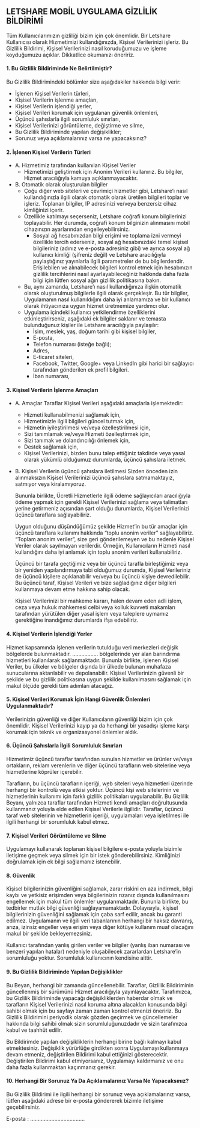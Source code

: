 ## LETSHARE MOBİL UYGULAMA GİZLİLİK BİLDİRİMİ

Tüm Kullanıcılarımızın gizliliği bizim için çok önemlidir. Bir Letshare Kullanıcısı olarak Hizmetimizi kullandığınızda, Kişisel Verilerinizi işleriz. Bu Gizlilik Bildirimi, Kişisel Verilerinizi nasıl koruduğumuzu ve işleme koyduğumuzu açıklar. Dikkatlice okumanızı öneririz. 

#### 1. Bu Gizlilik Bildiriminde Ne Belirtilmiştir?
 Bu Gizlilik Bildirimindeki bölümler size aşağıdakiler hakkında bilgi verir: 
- İşlenen Kişisel Verilerin türleri,
- Kişisel Verilerin işlenme amaçları, 
- Kişisel Verilerin işlendiği yerler,
- Kişisel Verileri korumak için uygulanan güvenlik önlemleri,
- Üçüncü şahıslarla ilgili sorumluluk sınırları,
- Kişisel Verilerinizi görüntüleme, değiştirme ve silme,
- Bu Gizlilik Bildiriminde yapılan değişiklikler; 
- Sorunuz veya açıklamalarınız varsa ne yapacaksınız? 

#### 2. İşlenen Kişisel Verilerin Türleri
 - A. Hizmetimiz tarafından kullanılan Kişisel Veriler 
    - Hizmetimizi geliştirmek için Anonim Verileri kullanırız. Bu bilgiler, Hizmet aracılığıyla kamuya açıklanmayacaktır.
 - B. Otomatik olarak oluşturulan bilgiler 
    - Çoğu diğer web siteleri ve çevrimiçi hizmetler gibi, Letshare’ı nasıl kullandığınızla ilgili olarak otomatik olarak üretilen bilgileri toplar ve işleriz. Toplanan bilgiler, IP adresinizi ve/veya benzersiz cihaz kimliğinizi içerir. 
    - Özellikle katılmayı seçerseniz, Letshare coğrafi konum bilgilerinizi toplayabilir. Her durumda, coğrafi konum bilginizin alınmasını mobil cihazınızın ayarlarından engelleyebilirsiniz.
 	  - Sosyal ağ hesabınızdan bilgi erişimi ve toplama izni vermeyi özellikle tercih ederseniz, sosyal ağ hesabınızdaki temel kişisel bilgileriniz (adınız ve e-posta adresiniz gibi) ve ayrıca sosyal ağ kullanıcı kimliği (şifreniz değil) ve Letshare aracılığıyla paylaştığınız yayınlarla ilgili parametreler de bu bilgilerdendir. Erişilebilen ve alınabilecek bilgileri kontrol etmek için hesabınızın gizlilik tercihlerini nasıl ayarlayabileceğiniz hakkında daha fazla bilgi için lütfen sosyal ağın gizlilik politikasına bakın.
    - Bu, aynı zamanda, Letshare’ı nasıl kullandığınıza ilişkin otomatik olarak oluşturulmuş bilgilerle ilgili olarak gerçekleşir. Bu tür bilgiler, Uygulamanın nasıl kullanıldığını daha iyi anlamamıza ve bir kullanıcı olarak ihtiyacınıza uygun hizmet üretmemize yardımcı olur.
    - Uygulama içindeki kullanıcı yetkilendirme özelliklerini etkinleştirirseniz, aşağıdaki ek bilgiler saklanır ve temasta bulunduğunuz kişiler ile Letshare aracılığıyla paylaşılır: 
      - İsim, meslek, yaş, doğum tarihi gibi kişisel bilgiler,
      -	E-posta,
      -	Telefon numarası (isteğe bağlı);
      -	Adres,
      -	E-ticaret siteleri,
      -	Facebook, Twitter, Google+ veya LinkedIn gibi harici bir sağlayıcı tarafından gönderilen ek profil bilgileri.
      -	İban numarası,
 
#### 3. Kişisel Verilerin İşlenme Amaçları
- A. Amaçlar 
  Taraflar Kişisel Verileri aşağıdaki amaçlarla işlemektedir: 
  - Hizmeti kullanabilmenizi sağlamak için,
  - Hizmetimizle ilgili bilgileri güncel tutmak için,
  - Hizmetin iyileştirilmesi ve/veya özelleştirilmesi için,
  - Sizi tanımlamak ve/veya Hizmeti özelleştirmek için,
  - Sizi tanımak ve dolandırıcılığı önlemek için,
  - Destek sağlamak için,
  - Kişisel Verilerinizi, bizden bunu talep ettiğiniz takdirde veya yasal olarak yükümlü olduğumuz durumlarda, üçüncü şahıslara iletmek.
- B. Kişisel Verilerin üçüncü şahıslara iletilmesi 
	Sizden önceden izin alınmaksızın Kişisel Verilerinizi üçüncü şahıslara satmamaktayız, satmıyor veya kiralamıyoruz. 
  
  Bununla birlikte, Ücretli Hizmetlerle ilgili ödeme sağlayıcıları aracılığıyla ödeme yapmak için gerekli  Kişisel Verilerinizi sağlama veya talimatları yerine getirmeniz açısından şart olduğu durumlarda, Kişisel Verilerinizi üçüncü taraflara sağlayabiliriz. 
	
  Uygun olduğunu düşündüğümüz şekilde Hizmet’in bu tür amaçlar için üçüncü taraflara kullanımı hakkında “toplu anonim veriler” sağlayabiliriz. “Toplam anonim veriler”, size geri gönderilemeyen ve bu nedenle Kişisel Veriler olarak sayılmayan verilerdir. Örneğin, Kullanıcıların Hizmeti nasıl kullandığını daha iyi anlamak için toplu anonim verileri kullanabiliriz.
	
  Üçüncü bir tarafa geçtiğimiz veya bir üçüncü tarafla birleştiğimiz veya bir yeniden yapılandırmaya tabi olduğumuz durumda, Kişisel Verileriniz de üçüncü kişilere açıklanabilir ve/veya bu üçüncü kişiye devredilebilir. Bu üçüncü taraf, Kişisel Verileri ve bize sağladığınız diğer bilgileri kullanmaya devam etme hakkına sahip olacak. 
	
  Kişisel Verilerinizi  bir mahkeme kararı, halen devam eden adli işlem, ceza veya hukuk mahkemesi celbi veya kolluk kuvveti makamları tarafından yürütülen diğer yasal işlem veya taleplere uymamız gerektiğine inandığımız durumlarda ifşa edebiliriz. 

#### 4. Kişisel Verilerin İşlendiği Yerler
Hizmet kapsamında işlenen verilerin tutulduğu veri merkezleri değişik bölgelerde bulunmaktadır. …………….. bölgelerinde yer alan barındırma hizmetleri kullanılarak sağlanmaktadır. Bununla birlikte, işlenen Kişisel Veriler, bu ülkeler ve bölgeler dışında bir ülkede bulunan muhafaza sunucularına aktarılabilir ve depolanabilir. Kişisel Verilerinizin güvenli bir şekilde ve bu gizlilik politikasına uygun şekilde kullanılmasını sağlamak için makul ölçüde gerekli tüm adımları atacağız.

#### 5. Kişisel Verileri Korumak İçin Hangi Güvenlik Önlemleri Uygulanmaktadır?
Verilerinizin güvenliği ve diğer Kullanıcıların güvenliği bizim için çok önemlidir. Kişisel Verilerinizi kayıp ya da herhangi bir yasadışı işleme karşı korumak için teknik ve organizasyonel önlemler aldık. 

#### 6. Üçüncü Şahıslarla İlgili Sorumluluk Sınırları
Hizmetimiz üçüncü taraflar tarafından sunulan hizmetler ve ürünler ve/veya ortakların, reklam verenlerin ve diğer üçüncü tarafların web sitelerine veya hizmetlerine köprüler içerebilir.

Tarafların, bu üçüncü tarafların içeriği, web siteleri veya hizmetleri üzerinde herhangi bir kontrolü veya etkisi yoktur. Üçüncü kişi web sitelerinin ve hizmetlerinin kullanımı için farklı gizlilik politikaları uygulanabilir. Bu Gizlilik Beyanı, yalnızca taraflar tarafından Hizmeti kendi amaçları doğrultusunda kullanmanız yoluyla elde edilen Kişisel Verilerle ilgilidir. Taraflar, üçüncü taraf web sitelerinin ve hizmetlerin içeriği, uygulamaları veya işletilmesi ile ilgili herhangi bir sorumluluk kabul etmez.

#### 7. Kişisel Verileri Görüntüleme ve Silme
Uygulamayı kullanarak toplanan kişisel bilgilere e-posta yoluyla bizimle iletişime geçmek veya silmek için bir istek gönderebilirsiniz. Kimliğinizi doğrulamak için ek bilgi sağlamanız istenebilir.

#### 8. Güvenlik
Kişisel bilgilerinizin güvenliğini sağlamak, zarar riskini en aza indirmek, bilgi kaybı ve yetkisiz erişimden veya bilgilerinizin rızanız dışında  kullanılmasını engellemek için makul tüm önlemler uygulanmaktadır. Bununla birlikte, bu tedbirler mutlak bilgi güvenliği sağlayamamaktadır. Dolayısıyla, kişisel bilgilerinizin güvenliğini sağlamak için çaba sarf edilir, ancak bu garanti edilmez. Uygulamanın ve ilgili veri tabanlarının herhangi bir haksız davranış, arıza, izinsiz engeller veya erişim veya diğer kötüye kullanım muaf olacağını makul bir şekilde bekleyemezsiniz.

Kullanıcı tarafından yanlış girilen veriler ve bilgiler (yanlış iban numarası ve benzeri yapılan hatalar) nedeniyle oluşabilecek zararlardan Letshare’in sorumluluğu yoktur. Sorumluluk kullanıcının kendisine aittir. 

#### 9. Bu Gizlilik Bildiriminde Yapılan Değişiklikler
Bu Beyan, herhangi bir zamanda güncellenebilir. Taraflar, Gizlilik Bildiriminin güncellenmiş bir sürümünü Hizmet aracılığıyla yayınlayacaktır. Tarafımızca, bu Gizlilik Bildiriminde yapacağı değişikliklerden haberdar olmak ve tarafların Kişisel Verilerinizi nasıl koruma altına alacakları konusunda bilgi sahibi olmak için bu sayfayı zaman zaman kontrol etmenizi öneririz. Bu Gizlilik Bildirimini periyodik olarak gözden geçirmek ve güncellemeler hakkında bilgi sahibi olmak sizin sorumluluğunuzdadır ve sizin tarafınızca kabul ve taahhüt edilir.

Bu Bildirimde yapılan değişikliklerin herhangi birine bağlı kalmayı kabul etmektesiniz. Değişiklik yürürlüğe girdikten sonra Uygulamayı kullanmaya devam etmeniz, değiştirilen Bildirimi kabul ettiğinizi gösterecektir. Değiştirilen Bildirimi kabul etmiyorsanız, Uygulamayı kaldırmanız ve onu daha fazla kullanmaktan kaçınmanız gerekir. 

#### 10. Herhangi Bir Sorunuz Ya Da Açıklamalarınız Varsa Ne Yapacaksınız?
Bu Gizlilik Bildirimi ile ilgili herhangi bir sorunuz veya açıklamalarınız varsa, lütfen aşağıdaki adrese bir e-posta göndererek bizimle iletişime geçebilirsiniz.

E-posta : ………………………………

